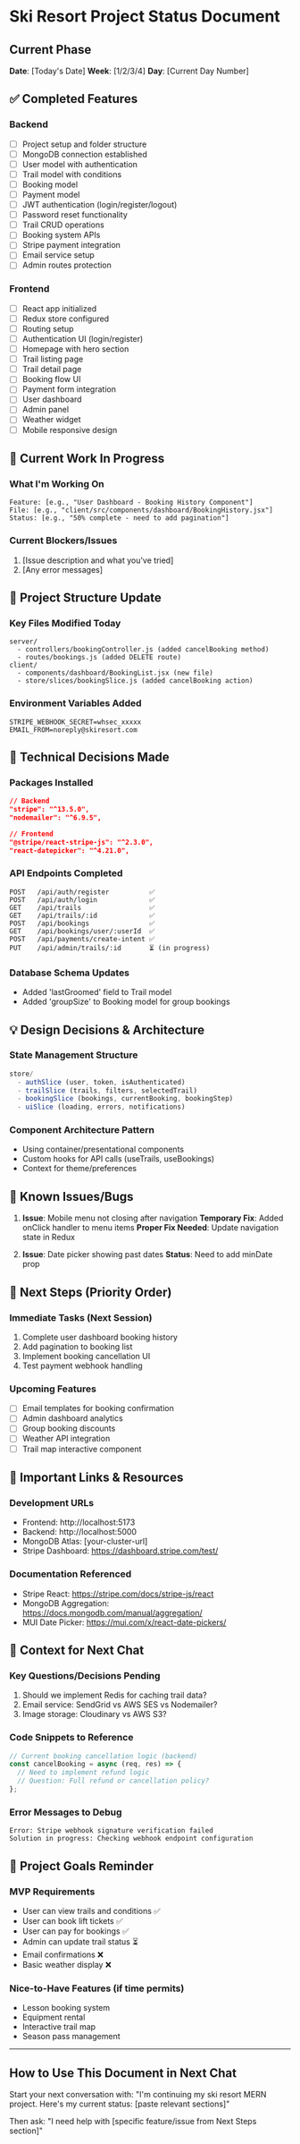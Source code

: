 # Ski Resort Project Status Document

## Current Phase
**Date**: [Today's Date]
**Week**: [1/2/3/4]
**Day**: [Current Day Number]

## ✅ Completed Features

### Backend
- [ ] Project setup and folder structure
- [ ] MongoDB connection established
- [ ] User model with authentication
- [ ] Trail model with conditions
- [ ] Booking model
- [ ] Payment model
- [ ] JWT authentication (login/register/logout)
- [ ] Password reset functionality
- [ ] Trail CRUD operations
- [ ] Booking system APIs
- [ ] Stripe payment integration
- [ ] Email service setup
- [ ] Admin routes protection

### Frontend
- [ ] React app initialized
- [ ] Redux store configured
- [ ] Routing setup
- [ ] Authentication UI (login/register)
- [ ] Homepage with hero section
- [ ] Trail listing page
- [ ] Trail detail page
- [ ] Booking flow UI
- [ ] Payment form integration
- [ ] User dashboard
- [ ] Admin panel
- [ ] Weather widget
- [ ] Mobile responsive design

## 🚧 Current Work In Progress

### What I'm Working On
```
Feature: [e.g., "User Dashboard - Booking History Component"]
File: [e.g., "client/src/components/dashboard/BookingHistory.jsx"]
Status: [e.g., "50% complete - need to add pagination"]
```

### Current Blockers/Issues
1. [Issue description and what you've tried]
2. [Any error messages]

## 📁 Project Structure Update

### Key Files Modified Today
```
server/
  - controllers/bookingController.js (added cancelBooking method)
  - routes/bookings.js (added DELETE route)
client/
  - components/dashboard/BookingList.jsx (new file)
  - store/slices/bookingSlice.js (added cancelBooking action)
```

### Environment Variables Added
```
STRIPE_WEBHOOK_SECRET=whsec_xxxxx
EMAIL_FROM=noreply@skiresort.com
```

## 🔧 Technical Decisions Made

### Packages Installed
```json
// Backend
"stripe": "^13.5.0",
"nodemailer": "^6.9.5",

// Frontend  
"@stripe/react-stripe-js": "^2.3.0",
"react-datepicker": "^4.21.0",
```

### API Endpoints Completed
```
POST   /api/auth/register          ✅
POST   /api/auth/login             ✅
GET    /api/trails                 ✅
GET    /api/trails/:id             ✅
POST   /api/bookings               ✅
GET    /api/bookings/user/:userId  ✅
POST   /api/payments/create-intent ✅
PUT    /api/admin/trails/:id       ⏳ (in progress)
```

### Database Schema Updates
- Added 'lastGroomed' field to Trail model
- Added 'groupSize' to Booking model for group bookings

## 💡 Design Decisions & Architecture

### State Management Structure
```javascript
store/
  - authSlice (user, token, isAuthenticated)
  - trailSlice (trails, filters, selectedTrail)
  - bookingSlice (bookings, currentBooking, bookingStep)
  - uiSlice (loading, errors, notifications)
```

### Component Architecture Pattern
- Using container/presentational components
- Custom hooks for API calls (useTrails, useBookings)
- Context for theme/preferences

## 🐛 Known Issues/Bugs

1. **Issue**: Mobile menu not closing after navigation
   **Temporary Fix**: Added onClick handler to menu items
   **Proper Fix Needed**: Update navigation state in Redux

2. **Issue**: Date picker showing past dates
   **Status**: Need to add minDate prop

## 📝 Next Steps (Priority Order)

### Immediate Tasks (Next Session)
1. Complete user dashboard booking history
2. Add pagination to booking list
3. Implement booking cancellation UI
4. Test payment webhook handling

### Upcoming Features
- [ ] Email templates for booking confirmation
- [ ] Admin dashboard analytics
- [ ] Group booking discounts
- [ ] Weather API integration
- [ ] Trail map interactive component

## 🔗 Important Links & Resources

### Development URLs
- Frontend: http://localhost:5173
- Backend: http://localhost:5000
- MongoDB Atlas: [your-cluster-url]
- Stripe Dashboard: https://dashboard.stripe.com/test/

### Documentation Referenced
- Stripe React: https://stripe.com/docs/stripe-js/react
- MongoDB Aggregation: https://docs.mongodb.com/manual/aggregation/
- MUI Date Picker: https://mui.com/x/react-date-pickers/

## 💬 Context for Next Chat

### Key Questions/Decisions Pending
1. Should we implement Redis for caching trail data?
2. Email service: SendGrid vs AWS SES vs Nodemailer?
3. Image storage: Cloudinary vs AWS S3?

### Code Snippets to Reference

```javascript
// Current booking cancellation logic (backend)
const cancelBooking = async (req, res) => {
  // Need to implement refund logic
  // Question: Full refund or cancellation policy?
};
```

### Error Messages to Debug
```
Error: Stripe webhook signature verification failed
Solution in progress: Checking webhook endpoint configuration
```

## 🎯 Project Goals Reminder

### MVP Requirements
- User can view trails and conditions ✅
- User can book lift tickets ✅
- User can pay for bookings ✅
- Admin can update trail status ⏳
- Email confirmations ❌
- Basic weather display ❌

### Nice-to-Have Features (if time permits)
- Lesson booking system
- Equipment rental
- Interactive trail map
- Season pass management

---

## How to Use This Document in Next Chat

Start your next conversation with:
"I'm continuing my ski resort MERN project. Here's my current status: [paste relevant sections]"

Then ask:
"I need help with [specific feature/issue from Next Steps section]"